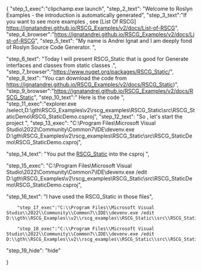 {
    "step_1_exec":"clipchamp.exe launch",
    "step_2_text": "Welcome to Roslyn Examples - the introduction is automatically generated",
    "step_3_text":"If you want to see more examples , see  [List Of RSCG] https://ignatandrei.github.io/RSCG_Examples/v2/docs/List-of-RSCG",
    "step_4_browser":"https://ignatandrei.github.io/RSCG_Examples/v2/docs/List-of-RSCG",
    "step_5_text": "My name is Andrei Ignat and I am deeply fond of Roslyn Source Code Generator. ",

"step_6_text": "Today I will present RSCG_Static  that is good for Generate interfaces and classes from static classes .",
"step_7_browser":"https://www.nuget.org/packages/RSCG_Static/",
"step_8_text": "You can download the code from https://ignatandrei.github.io/RSCG_Examples/v2/docs/RSCG_Static)",
"step_9_browser":"https://ignatandrei.github.io/RSCG_Examples/v2/docs/RSCG_Static",
"step_10_text":" Here is the code ",
"step_11_exec":"explorer.exe /select,D:\\gth\\RSCG_Examples\\v2\\rscg_examples\\RSCG_Static\\src\\RSCG_StaticDemo\\RSCG_StaticDemo.csproj",
"step_12_text": "So , let's start the project ",
"step_13_exec": "C:\\Program Files\\Microsoft Visual Studio\\2022\\Community\\Common7\\IDE\\devenv.exe D:\\gth\\RSCG_Examples\\v2\\rscg_examples\\RSCG_Static\\src\\RSCG_StaticDemo\\RSCG_StaticDemo.csproj",

"step_14_text": "You put the  [RSCG_Static](https://www.nuget.org/packages/RSCG_Static/) into the csproj ",

"step_15_exec": "C:\\Program Files\\Microsoft Visual Studio\\2022\\Community\\Common7\\IDE\\devenv.exe /edit D:\\gth\\RSCG_Examples\\v2\\rscg_examples\\RSCG_Static\\src\\RSCG_StaticDemo\\RSCG_StaticDemo.csproj",

"step_16_text": "I have used the RSCG_Static in those files",


        "step_17_exec":"C:\\Program Files\\Microsoft Visual Studio\\2022\\Community\\Common7\\IDE\\devenv.exe /edit D:\\gth\\RSCG_Examples\\v2\\rscg_examples\\RSCG_Static\\src\\RSCG_StaticDemo\\StaticToInterface.cs",
    
        "step_18_exec":"C:\\Program Files\\Microsoft Visual Studio\\2022\\Community\\Common7\\IDE\\devenv.exe /edit D:\\gth\\RSCG_Examples\\v2\\rscg_examples\\RSCG_Static\\src\\RSCG_StaticDemo\\Program.cs",
    
"step_19_hide": "hide"


}